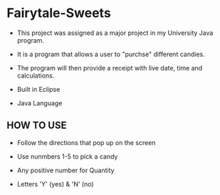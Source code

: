 # Fairytale-Sweets

* This project was assigned as a major project in my University Java program.

* It is a program that allows a user to "purchse" different candies.

* The program will then provide a receipt with live date, time and calculations. 

* Built in Eclipse
* Java Language

## HOW TO USE

* Follow the directions that pop up on the screen

* Use nunmbers 1-5 to pick a candy

* Any positive number for Quantity
* Letters 'Y' (yes) & 'N' (no) 

